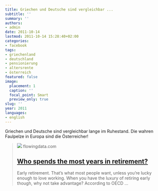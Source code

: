 ```yaml
---
title: Griechen und Deutsche sind vergleichbar ...
subtitle: ''
summary: ''
authors:
- admin
date: 2011-10-14
lastmod: 2011-10-14 15:28:40+02:00
categories:
- facebook
tags:
- griechenland
- deutschland
- pensionierung
- altersrente
- österreich
featured: false
image:
  placement: 1
  caption: ''
  focal_point: Smart
  preview_only: true
slug: ''
year: 2011
languages:
- english
---
```


Griechen und Deutsche sind vergleichbar lange im Ruhestand. Die wahren Faulpelze in Europa sind die Österreicher!
> [![](https://flowingdata.com/wp-content/uploads/2011/04/retirement-years1.gif)](http://flowingdata.com/2011/04/07/who-spends-the-most-years-in-retirement/)
> flowingdata.com
> ## [Who spends the most years in retirement?](http://flowingdata.com/2011/04/07/who-spends-the-most-years-in-retirement/)
>
>Early retirement. That’s what most people want, unless you’re lucky enough to love working. When you have the luxury of retiring early though, why not take advantage? According to OECD …